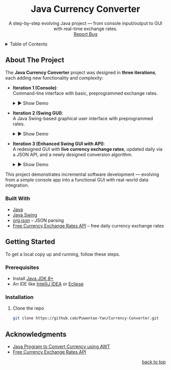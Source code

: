 <!-- Improved compatibility of back to top link -->
<a id="readme-top"></a>

<!-- PROJECT LOGO -->
<br />
<div align="center">
  <a href="https://github.com/Puwentao-Yan/Currency-Converter">
  </a>

  <h1>Java Currency Converter</h3>

  <p>
    A step-by-step evolving Java project — from console input/output to GUI with real-time exchange rates.
    <br />
    <a href="https://github.com/Puwentao-Yan/Currency-Converter/issues">Report Bug</a>
  </p>
</div>



<!-- TABLE OF CONTENTS -->
<details>
  <summary>Table of Contents</summary>
  <ol>
    <li><a href="#about-the-project">About The Project</a></li>
    <li><a href="#built-with">Built With</a></li>
    <li><a href="#getting-started">Getting Started</a></li>
    <li><a href="#usage">Usage</a></li>
    <li><a href="#acknowledgments">Acknowledgments</a></li>
  </ol>
</details>



<!-- ABOUT THE PROJECT -->
## About The Project

The **Java Currency Converter** project was designed in **three iterations**, each adding new functionality and complexity:

- **Iteration 1 (Console)**:  
  Command-line interface with basic, preprogrammed exchange rates.
  <br />
  <details>
    <summary>▶ Show Demo</summary>
    
  ![Currency_Converter_Iteration1](assets/Currency%20Converter%20V1.gif "Console Currency Converter")
  
  </details>

- **Iteration 2 (Swing GUI)**:  
  A Java Swing-based graphical user interface with preprogrammed rates.
  <br />
  <details>
    <summary>▶ Show Demo</summary>
    
  ![Currency_Converter_Iteration2](assets/Currency%20Converter%20V2.gif "Swing GUI Currency Converter")
  
  </details>
  

- **Iteration 3 (Enhanced Swing GUI with API)**:  
  A redesigned GUI with **live currency exchange rates**, updated daily via a JSON API, and a newly designed conversion algorithm.
  <br />
  <details>
    <summary>▶ Show Demo</summary>
    
  ![Currency_Converter_Iteration3](assets/Currency%20Converter%20V3.gif "Enhanced Swing GUI with Live Rates")
  
  </details>

This project demonstrates incremental software development — evolving from a simple console app into a functional GUI with real-world data integration.

### Built With

* [Java](https://www.java.com/)
* [Java Swing](https://docs.oracle.com/javase/tutorial/uiswing/)
* [org.json](https://stleary.github.io/JSON-java/) – JSON parsing
* [Free Currency Exchange Rates API](https://github.com/fawazahmed0/exchange-api) – free daily currency exchange rates




<!-- GETTING STARTED -->
## Getting Started

To get a local copy up and running, follow these steps.

### Prerequisites

- Install [Java JDK 8+](https://www.oracle.com/java/technologies/downloads/)  
- An IDE like [IntelliJ IDEA](https://www.jetbrains.com/idea/) or [Eclipse](https://www.eclipse.org/ide/)  

### Installation

1. Clone the repo
   ```sh
   git clone https://github.com/Puwentao-Yan/Currency-Converter.git

## Acknowledgments

* [Java Program to Convert Currency using AWT](https://www.geeksforgeeks.org/java/java-program-to-convert-currency-using-awt/)
* [Free Currency Exchange Rates API](https://github.com/fawazahmed0/exchange-api)

<p align="right"><a href="#readme-top">back to top</a></p>
